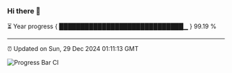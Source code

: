 ### Hi there 👋

⏳ Year progress { █████████████████████████████▁ } 99.19 %

---

⏰ Updated on Sun, 29 Dec 2024 01:11:13 GMT

![Progress Bar CI](https://github.com/liununu/liununu/workflows/Progress%20Bar%20CI/badge.svg)
